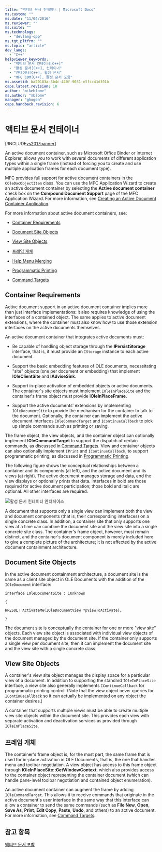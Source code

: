 ```yaml
---
title: "액티브 문서 컨테이너 | Microsoft Docs"
ms.custom: ""
ms.date: "11/04/2016"
ms.reviewer: ""
ms.suite: ""
ms.technology: 
  - "devlang-cpp"
ms.tgt_pltfrm: ""
ms.topic: "article"
dev_langs: 
  - "C++"
helpviewer_keywords: 
  - "액티브 문서 컨테이너[C++]"
  - "활성 문서[C++], 컨테이너"
  - "컨테이너[C++], 활성 문서"
  - "MFC COM[C++], 활성 문서 포함"
ms.assetid: ba20183a-8b4c-440f-9031-e5fcc41d391b
caps.latest.revision: 10
author: "mikeblome"
ms.author: "mblome"
manager: "ghogen"
caps.handback.revision: 6
---
```

# 액티브 문서 컨테이너
[!INCLUDE[vs2017banner](../assembler/inline/includes/vs2017banner.md)]

An active document container, such as Microsoft Office Binder or Internet Explorer, allows you to work with several documents of different application types within a single frame \(instead of forcing you to create and use multiple application frames for each document type\).  
  
 MFC provides full support for active document containers in the `COleDocObjectItem` class.  You can use the MFC Application Wizard to create an active document container by selecting the **Active document container** check box on the **Compound Document Support** page of the MFC Application Wizard.  For more information, see [Creating an Active Document Container Application](../mfc/creating-an-active-document-container-application.md).  
  
 For more information about active document containers, see:  
  
-   [Container Requirements](#container_requirements)  
  
-   [Document Site Objects](#document_site_objects)  
  
-   [View Site Objects](#view_site_objects)  
  
-   [프레임 개체](#frame_object)  
  
-   [Help Menu Merging](../mfc/help-menu-merging.md)  
  
-   [Programmatic Printing](../mfc/programmatic-printing.md)  
  
-   [Command Targets](../mfc/message-handling-and-command-targets.md)  
  
##  <a name="container_requirements"></a> Container Requirements  
 Active document support in an active document container implies more than just interface implementations: it also requires knowledge of using the interfaces of a contained object.  The same applies to active document extensions, where the container must also know how to use those extension interfaces on the active documents themselves.  
  
 An active document container that integrates active documents must:  
  
-   Be capable of handling object storage through the **IPersistStorage** interface, that is, it must provide an `IStorage` instance to each active document.  
  
-   Support the basic embedding features of OLE documents, necessitating "site" objects \(one per document or embedding\) that implement **IOleClientSite** and **IAdviseSink**.  
  
-   Support in\-place activation of embedded objects or active documents.  The container's site objects must implement `IOleInPlaceSite` and the container's frame object must provide **IOleInPlaceFrame**.  
  
-   Support the active documents' extensions by implementing `IOleDocumentSite` to provide the mechanism for the container to talk to the document.  Optionally, the container can implement the active document interfaces `IOleCommandTarget` and `IContinueCallback` to pick up simple commands such as printing or saving.  
  
 The frame object, the view objects, and the container object can optionally implement **IOleCommandTarget** to support the dispatch of certain commands, as discussed in [Command Targets](../mfc/message-handling-and-command-targets.md).  View and container objects can also optionally implement `IPrint` and `IContinueCallback`, to support programmatic printing, as discussed in [Programmatic Printing](../mfc/programmatic-printing.md).  
  
 The following figure shows the conceptual relationships between a container and its components \(at left\), and the active document and its views \(at right\).  The active document manages storage and data, and the view displays or optionally prints that data.  Interfaces in bold are those required for active document participation; those bold and italic are optional.  All other interfaces are required.  
  
 ![활성 문서 컨테이너 인터페이스](../mfc/media/vc37gj1.png "vc37gj1")  
  
 A document that supports only a single view can implement both the view and document components \(that is, their corresponding interfaces\) on a single concrete class.  In addition, a container site that only supports one view at a time can combine the document site and the view site into a single concrete site class.  The container's frame object, however, must remain distinct, and the container's document component is merely included here to give a complete picture of the architecture; it is not affected by the active document containment architecture.  
  
##  <a name="document_site_objects"></a> Document Site Objects  
 In the active document containment architecture, a document site is the same as a client site object in OLE Documents with the addition of the `IOleDocument` interface:  
  
 `interface IOleDocumentSite : IUnknown`  
  
 `{`  
  
 `HRESULT ActivateMe(IOleDocumentView *pViewToActivate);`  
  
 `}`  
  
 The document site is conceptually the container for one or more "view site" objects.  Each view site object is associated with individual view objects of the document managed by the document site.  If the container only supports a single view per document site, then it can implement the document site and the view site with a single concrete class.  
  
##  <a name="view_site_objects"></a> View Site Objects  
 A container's view site object manages the display space for a particular view of a document.  In addition to supporting the standard `IOleInPlaceSite` interface, a view site also generally implements `IContinueCallback` for programmatic printing control. \(Note that the view object never queries for `IContinueCallback` so it can actually be implemented on any object the container desires.\)  
  
 A container that supports multiple views must be able to create multiple view site objects within the document site.  This provides each view with separate activation and deactivation services as provided through `IOleInPlaceSite`.  
  
##  <a name="frame_object"></a> 프레임 개체  
 The container's frame object is, for the most part, the same frame that is used for in\-place activation in OLE Documents, that is, the one that handles menu and toolbar negotiation.  A view object has access to this frame object through **IOleInPlaceSite::GetWindowContext**, which also provides access to the container object representing the container document \(which can handle pane\-level toolbar negotiation and contained object enumeration\).  
  
 An active document container can augment the frame by adding `IOleCommandTarget`.  This allows it to receive commands that originate in the active document's user interface in the same way that this interface can allow a container to send the same commands \(such as **File New**, **Open**, **Save As**, **Print**; **Edit Copy**, **Paste**, **Undo**, and others\) to an active document.  For more information, see [Command Targets](../mfc/message-handling-and-command-targets.md).  
  
## 참고 항목  
 [액티브 문서 포함](../mfc/active-document-containment.md)